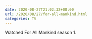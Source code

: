 ```yaml
---
date: 2020-08-27T21:02:32+00:00
url: /2020/08/27/for-all-mankind.html
categories: TV
---
```

Watched For All Mankind season 1.




